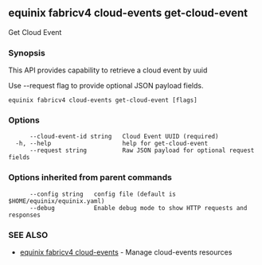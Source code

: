 ## equinix fabricv4 cloud-events get-cloud-event

Get Cloud Event

### Synopsis

This API provides capability to retrieve a cloud event by uuid

Use --request flag to provide optional JSON payload fields.

```
equinix fabricv4 cloud-events get-cloud-event [flags]
```

### Options

```
      --cloud-event-id string   Cloud Event UUID (required)
  -h, --help                    help for get-cloud-event
      --request string          Raw JSON payload for optional request fields
```

### Options inherited from parent commands

```
      --config string   config file (default is $HOME/equinix/equinix.yaml)
      --debug           Enable debug mode to show HTTP requests and responses
```

### SEE ALSO

* [equinix fabricv4 cloud-events](equinix_fabricv4_cloud-events.md)	 - Manage cloud-events resources

